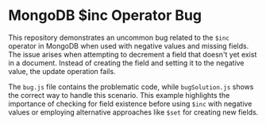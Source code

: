 # MongoDB $inc Operator Bug

This repository demonstrates an uncommon bug related to the `$inc` operator in MongoDB when used with negative values and missing fields.  The issue arises when attempting to decrement a field that doesn't yet exist in a document.  Instead of creating the field and setting it to the negative value, the update operation fails.

The `bug.js` file contains the problematic code, while `bugSolution.js` shows the correct way to handle this scenario.  This example highlights the importance of checking for field existence before using `$inc` with negative values or employing alternative approaches like `$set` for creating new fields.